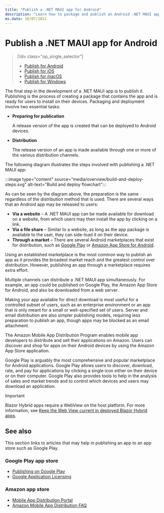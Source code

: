 ```yaml
---
title: "Publish a .NET MAUI app for Android"
description: "Learn how to package and publish an Android .NET MAUI app."
ms.date: 10/07/2022
---
```


# Publish a .NET MAUI app for Android

> [!div class="op_single_selector"]
>
> - [Publish for Android](overview.md)
> - [Publish for iOS](../../ios/deployment/index.md)
> - [Publish for macOS](../../macos/deployment/overview.md)
> - [Publish for Windows](../../windows/deployment/overview.md)

The final step in the development of a .NET MAUI app is to publish it. Publishing is the process of creating a package that contains the app and is ready for users to install on their devices. Packaging and deployment involve two essential tasks:

- **Preparing for publication**

  A release version of the app is created that can be deployed to Android devices.

- **Distribution**

  The release version of an app is made available through one or more of the various distribution channels.

The following diagram illustrates the steps involved with publishing a .NET MAUI app:

:::image type="content" source="media/overview/build-and-deploy-steps.svg" alt-text="Build and deploy flowchart":::

As can be seen by the diagram above, the preparation is the same regardless of the distribution method that is used. There are several ways that an Android app may be released to users:

- **Via a website** &ndash; A .NET MAUI app can be made available for download on a website, from which users may then install the app by clicking on a link.
- **Via a file share** &ndash; Similar to a website, as long as the app package is available to the user, they can side-load it on their device.
- **Through a market** &ndash; There are several Android marketplaces that exist for distribution, such as  [Google Play](https://play.google.com/) or [Amazon App Store for Android](https://www.amazon.com/mobile-apps/b?ie=UTF8&node=2350149011).

Using an established marketplace is the most common way to publish an app as it provides the broadest market reach and the greatest control over distribution. However, publishing an app through a marketplace requires extra effort.

Multiple channels can distribute a .NET MAUI app simultaneously. For example, an app could be published on Google Play, the Amazon App Store for Android, and also be downloaded from a web server.

Making your app available for direct download is most useful for a controlled subset of users, such as an enterprise environment or an app that is only meant for a small or well-specified set of users. Server and email distribution are also simpler publishing models, requiring less preparation to publish an app, though apps may be blocked as an email attachment.

The Amazon Mobile App Distribution Program enables mobile app developers to distribute and sell their applications on Amazon. Users can discover and shop for apps on their Android devices by using the Amazon App Store application.

Google Play is arguably the most comprehensive and popular marketplace for Android applications. Google Play allows users to discover, download, rate, and pay for applications by clicking a single icon either on their device or on their computer. Google Play also provides tools to help in the analysis of sales and market trends and to control which devices and users may download an application.

> [!IMPORTANT]
> Blazor Hybrid apps require a WebView on the host platform. For more information, see [Keep the Web View current in deployed Blazor Hybrid apps](/aspnet/core/blazor/hybrid/security/security-considerations#keep-the-web-view-current-in-deployed-apps).

## See also

This section links to articles that may help in publishing an app to an app store such as Google Play.

<!--
- [Build Process](~/android/deploy-test/building-apps/build-process.md)
- [Linking](~/android/deploy-test/linker.md)
- [Obtaining A Google Maps API Key](~/android/platform/maps-and-location/maps/obtaining-a-google-maps-api-key.md)
- [Deploy via Visual Studio App Center](/appcenter/distribution/stores/googleplay)
- [Application Signing](https://source.android.com/security/apksigning/)
-->

### Google Play app store

- [Publishing on Google Play](https://developer.android.com/distribute/googleplay/publish/index.html)
- [Google Application Licensing](https://developer.android.com/guide/google/play/licensing/index.html)

### Amazon app store

- [Mobile App Distribution Portal](https://developer.amazon.com/welcome.html)
- [Amazon Mobile App Distribution FAQ](https://developer.amazon.com/help/faq.html)

